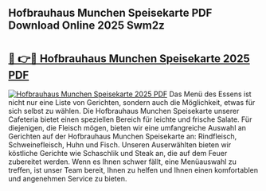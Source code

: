 ## Hofbrauhaus Munchen Speisekarte PDF Download Online 2025 Swm2z

# <h2><a href="http://gccki9f.nevu.top/?p=Hofbrauhaus+Munchen+Speisekarte">🔗 👉🔴 Hofbrauhaus Munchen Speisekarte 2025 PDF</a></h2>

[![Hofbrauhaus Munchen Speisekarte 2025 PDF](https://i.imgur.com/dBaPXMq.png)](http://gccki9f.nevu.top/?p=Hofbrauhaus+Munchen+Speisekarte)
Das Menü des Essens ist nicht nur eine Liste von Gerichten, sondern auch die Möglichkeit, etwas für sich selbst zu wählen. Die Hofbrauhaus Munchen Speisekarte unserer Cafeteria bietet einen speziellen Bereich für leichte und frische Salate. Für diejenigen, die Fleisch mögen, bieten wir eine umfangreiche Auswahl an Gerichten auf der Hofbrauhaus Munchen Speisekarte an: Rindfleisch, Schweinefleisch, Huhn und Fisch. Unseren Auserwählten bieten wir köstliche Gerichte wie Schaschlik und Steak an, die auf dem Feuer zubereitet werden. Wenn es Ihnen schwer fällt, eine Menüauswahl zu treffen, ist unser Team bereit, Ihnen zu helfen und Ihnen einen komfortablen und angenehmen Service zu bieten.
